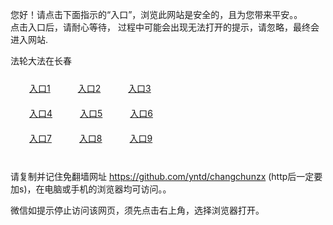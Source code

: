 您好！请点击下面指示的“入口”，浏览此网站是安全的，且为您带来平安。。 <br/>
点击入口后，请耐心等待， 过程中可能会出现无法打开的提示，请忽略，最终会进入网站. </br>

法轮大法在长春<br/>
<div style="padding:10px"><a style="margin:20px" target="_blank" href="https://d130e53k8wvw0h.cloudfront.net/2Qpsp?veibyzwr" id="ccLink1" rel="nofollow">入口1</a> <a target="_blank" style="margin:20px" href="https://djatt3p8z6207.cloudfront.net/2Qpsp?ebfvaon" id="ccLink2" rel="nofollow">入口2</a> <a style="margin:20px" target="_blank" href="https://d1q5cek2bm1pvv.cloudfront.net/2Qpsp?ipjig" id="ccLink3" rel="nofollow">入口3</a></div>

<div style="padding:10px" ><a style="margin:20px" target="_blank" href="https://d130e53k8wvw0h.cloudfront.net/2Qpsp?veibyzwr" id="ccLink4" rel="nofollow">入口4</a> <a style="margin:20px" href="https://djatt3p8z6207.cloudfront.net/2Qpsp?ebfvaon" target="_blank" id="ccLink5" rel="nofollow">入口5</a> <a style="margin:20px" href="https://d1q5cek2bm1pvv.cloudfront.net/2Qpsp?ipjig" target="_blank" id="ccLink6" rel="nofollow">入口6</a></div>

<div style="padding:10px"><a style="margin:20px" target="_blank" href="https://d130e53k8wvw0h.cloudfront.net/2Qpsp?veibyzwr" id="ccLink7" rel="nofollow">入口7</a> <a style="margin:20px" href="https://djatt3p8z6207.cloudfront.net/2Qpsp?ebfvaon" target="_blank" id="ccLink8" rel="nofollow">入口8</a> <a style="margin:20px" target="_blank" href="https://d1q5cek2bm1pvv.cloudfront.net/2Qpsp?ipjig" id="ccLink9" rel="nofollow">入口9</a></div>

<br/>



请复制并记住免翻墙网址 https://github.com/yntd/changchunzx (http后一定要加s)，在电脑或手机的浏览器均可访问。。<br/>

微信如提示停止访问该网页，须先点击右上角，选择浏览器打开。
